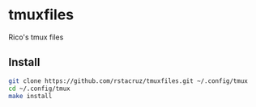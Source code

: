 # tmuxfiles

Rico's tmux files

## Install

```sh
git clone https://github.com/rstacruz/tmuxfiles.git ~/.config/tmux
cd ~/.config/tmux
make install
```
